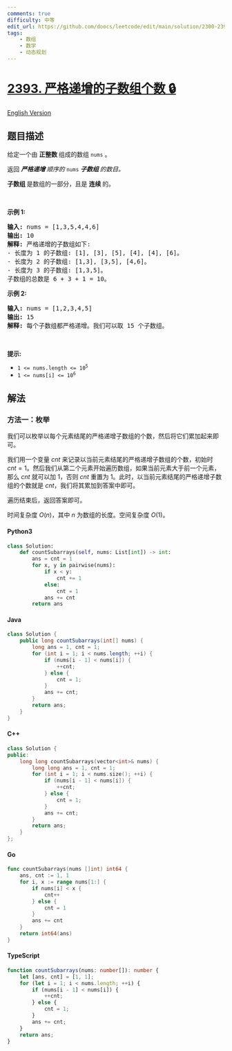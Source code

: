 ```yaml
---
comments: true
difficulty: 中等
edit_url: https://github.com/doocs/leetcode/edit/main/solution/2300-2399/2393.Count%20Strictly%20Increasing%20Subarrays/README.md
tags:
    - 数组
    - 数学
    - 动态规划
---
```


<!-- problem:start -->

# [2393. 严格递增的子数组个数 🔒](https://leetcode.cn/problems/count-strictly-increasing-subarrays)

[English Version](/solution/2300-2399/2393.Count%20Strictly%20Increasing%20Subarrays/README_EN.md)

## 题目描述

<!-- description:start -->

<p>给定一个由&nbsp;<strong>正整数&nbsp;</strong>组成的数组 <code>nums</code> 。</p>

<p>返回&nbsp;<em><strong>严格递增&nbsp;</strong>顺序的 </em><code>nums</code><em>&nbsp;<strong>子数组&nbsp;</strong>的数目。</em></p>

<p data-group="1-1"><strong>子数组&nbsp;</strong>是数组的一部分，且是&nbsp;<strong>连续 </strong>的。</p>

<p>&nbsp;</p>

<p><strong class="example">示例 1:</strong></p>

<pre>
<strong>输入:</strong> nums = [1,3,5,4,4,6]
<strong>输出:</strong> 10
<strong>解释:</strong> 严格递增的子数组如下:
- 长度为 1 的子数组: [1], [3], [5], [4], [4], [6]。
- 长度为 2 的子数组: [1,3], [3,5], [4,6]。
- 长度为 3 的子数组: [1,3,5]。
子数组的总数是 6 + 3 + 1 = 10。
</pre>

<p><strong class="example">示例 2:</strong></p>

<pre>
<strong>输入:</strong> nums = [1,2,3,4,5]
<strong>输出:</strong> 15
<strong>解释:</strong> 每个子数组都严格递增。我们可以取 15 个子数组。
</pre>

<p>&nbsp;</p>

<p><strong>提示:</strong></p>

<ul>
	<li><code>1 &lt;= nums.length &lt;= 10<sup>5</sup></code></li>
	<li><code>1 &lt;= nums[i] &lt;= 10<sup>6</sup></code></li>
</ul>

<!-- description:end -->

## 解法

<!-- solution:start -->

### 方法一：枚举

我们可以枚举以每个元素结尾的严格递增子数组的个数，然后将它们累加起来即可。

我们用一个变量 $\textit{cnt}$ 来记录以当前元素结尾的严格递增子数组的个数，初始时 $\textit{cnt} = 1$。然后我们从第二个元素开始遍历数组，如果当前元素大于前一个元素，那么 $\textit{cnt}$ 就可以加 $1$，否则 $\textit{cnt}$ 重置为 $1$。此时，以当前元素结尾的严格递增子数组的个数就是 $\textit{cnt}$，我们将其累加到答案中即可。

遍历结束后，返回答案即可。

时间复杂度 $O(n)$，其中 $n$ 为数组的长度。空间复杂度 $O(1)$。

<!-- tabs:start -->

#### Python3

```python
class Solution:
    def countSubarrays(self, nums: List[int]) -> int:
        ans = cnt = 1
        for x, y in pairwise(nums):
            if x < y:
                cnt += 1
            else:
                cnt = 1
            ans += cnt
        return ans
```

#### Java

```java
class Solution {
    public long countSubarrays(int[] nums) {
        long ans = 1, cnt = 1;
        for (int i = 1; i < nums.length; ++i) {
            if (nums[i - 1] < nums[i]) {
                ++cnt;
            } else {
                cnt = 1;
            }
            ans += cnt;
        }
        return ans;
    }
}
```

#### C++

```cpp
class Solution {
public:
    long long countSubarrays(vector<int>& nums) {
        long long ans = 1, cnt = 1;
        for (int i = 1; i < nums.size(); ++i) {
            if (nums[i - 1] < nums[i]) {
                ++cnt;
            } else {
                cnt = 1;
            }
            ans += cnt;
        }
        return ans;
    }
};
```

#### Go

```go
func countSubarrays(nums []int) int64 {
	ans, cnt := 1, 1
	for i, x := range nums[1:] {
		if nums[i] < x {
			cnt++
		} else {
			cnt = 1
		}
		ans += cnt
	}
	return int64(ans)
}
```

#### TypeScript

```ts
function countSubarrays(nums: number[]): number {
    let [ans, cnt] = [1, 1];
    for (let i = 1; i < nums.length; ++i) {
        if (nums[i - 1] < nums[i]) {
            ++cnt;
        } else {
            cnt = 1;
        }
        ans += cnt;
    }
    return ans;
}
```

<!-- tabs:end -->

<!-- solution:end -->

<!-- problem:end -->
